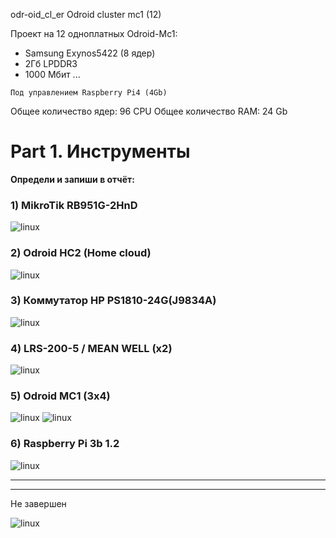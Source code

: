 odr-oid_cl_er
Odroid cluster mc1 (12)

Проект на 12 одноплатных Odroid-Mc1:
- Samsung Exynos5422 (8 ядер)
- 2Гб LPDDR3
- 1000 Мбит ...

```
Под управлением Raspberry Pi4 (4Gb)
```
Общее количество ядер: 96 CPU
Общее количество RAM:  24 Gb


# Part 1. Инструменты

__Определи и запиши в отчёт:__

### 1) MikroTik RB951G-2HnD
![linux](images/mk.png "MikroTik") 
### 2) Odroid HC2 (Home cloud)
![linux](images/hc2.png "Odroid HC2") 
### 3) Коммутатор HP PS1810-24G(J9834A)
![linux](images/hp.png "PS1810-24G")
### 4) LRS-200-5 / MEAN WELL (х2)
![linux](images/mean_well.png "MEAN WELL 200W")
### 5) Odroid MC1 (3х4)
![linux](images/cl1.png "Odroid mc1")
![linux](images/cl2.png "Odroid mc1")
### 6) Raspberry Pi 3b 1.2
![linux](images/rpi.jpg "Raspberry Pi 3b 1.2")

_____________________
___________________
Не завершен


![linux](images/2024.jpg "Cluster")  
